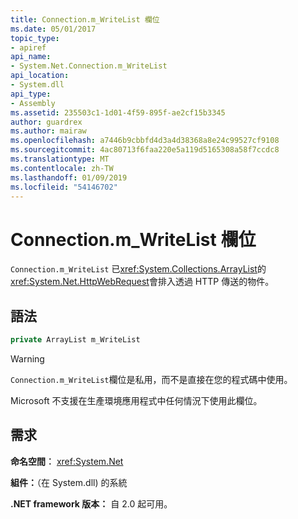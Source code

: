 ```yaml
---
title: Connection.m_WriteList 欄位
ms.date: 05/01/2017
topic_type:
- apiref
api_name:
- System.Net.Connection.m_WriteList
api_location:
- System.dll
api_type:
- Assembly
ms.assetid: 235503c1-1d01-4f59-895f-ae2cf15b3345
author: guardrex
ms.author: mairaw
ms.openlocfilehash: a7446b9cbbfd4d3a4d38368a8e24c99527cf9108
ms.sourcegitcommit: 4ac80713f6faa220e5a119d5165308a58f7ccdc8
ms.translationtype: MT
ms.contentlocale: zh-TW
ms.lasthandoff: 01/09/2019
ms.locfileid: "54146702"
---
```

# <a name="connectionmwritelist-field"></a>Connection.m\_WriteList 欄位

`Connection.m_WriteList` 已<xref:System.Collections.ArrayList>的<xref:System.Net.HttpWebRequest>會排入透過 HTTP 傳送的物件。

## <a name="syntax"></a>語法
  
```csharp  
private ArrayList m_WriteList
```

> [!WARNING]
> `Connection.m_WriteList`欄位是私用，而不是直接在您的程式碼中使用。
> 
> Microsoft 不支援在生產環境應用程式中任何情況下使用此欄位。

## <a name="requirements"></a>需求

**命名空間︰** <xref:System.Net>

**組件：**（在 System.dll) 的系統

**.NET framework 版本：** 自 2.0 起可用。
